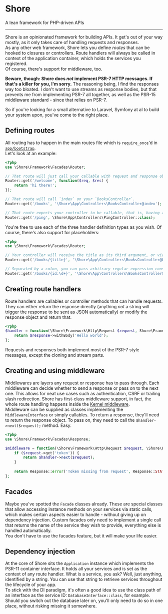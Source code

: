 # Shore
A lean framework for PHP-driven APIs

--------

Shore is an opinionated framework for building APIs. It get's out of your way mostly, as it only takes care of handling 
requests and responses.  
As any other web framework, Shore lets you define _routes_ that can be hooked to closures or controllers. Route handlers
will always be called in context of the application container, which holds the services you registered.  
Of course, there's support for middleware, too. 

**Beware, though: Shore does _not_ implement PSR-7 HTTP messages. If that's a killer for you, I'm sorry.** The 
reasoning being, I find the responses way too bloated. I don't want to use streams as response bodies, but that prevents
me from implementing PSR-7 all together, as well as the PSR-15 middleware standard - since that relies on PSR-7.

So if you're looking for a small alternative to Laravel, Symfony at al to build your system upon, you've come to the 
right place.

## Defining routes
All routing has to happen in the main routes file which is `require_once`'d in [`app/bootstrap`](./app/bootstrap.php).  
Let's look at an example:  

```php
<?php
use \Shore\Framework\Facades\Router;

// That route will just call your callable with request and response objects.
Router::get('/welcome', function($req, $res) {
    return 'hi there!';
});

// That route will call `index` on your `BooksController`.
Router::get('/books', '\Shore\App\Controllers\BooksController@index');

// That route expects your controller to be callable, that is, having an `__invoke` method.
Router::get('/ping', \Shore\App\Controllers\PingController::class);
```

You're free to use each of the three handler definition types as you wish. Of course, there's also support for 
placeholders:

```php
<?php
use \Shore\Framework\Facades\Router;

// Your controller will receive the title as its third argument, or via $request->get('title')
Router::get('/books/{title}', '\Shore\App\Controllers\BooksController@byTitle');

// Separated by a colon, you can pass arbitrary regular expression constraints for your placeholders
Router::get('/books/{id:\d+}', '\Shore\App\Controllers\BooksController@byId');
```

## Creating route handlers
Route handlers are callables or controller methods that can handle requests. They can either return the response 
directly (anything _not_ a string will trigger the response to be sent as JSON automatically) or modify the response 
object and return that.

```php
<?php
$handler = function(\Shore\Framework\Http\Request $request, Shore\Framework\Http\Response $response) {
    return $response->withBody('Hello world');
};
```

Requests and responses both implement most of the PSR-7 style messages, except the cloning and stream parts.

## Creating and using middleware
Middlewares are layers any request or response has to pass through. Each middleware can decide whether to send a 
response or pass on to the next one. This allows for neat use cases such as authentication, CSRF or trailing slash 
redirection. Shore has first-class middleware support, in fact, the whole route handling happens inside the 
[Kernel middleware](./lib/Http/Kernel.php).  
Middleware can be supplied as classes implementing the `MiddlewareInterface` or simply callables. To return a response,
they'll need to return the response object. To pass on, they need to call the `$handler->next($request);` method. Easy.

```php
<?php
use \Shore\Framework\Facades\Response;

$middleware = function(\Shore\Framework\Http\Request $request, \Shore\Framework\RequestHandlerInterface $handler) {
    if ($request->get('token')) {
        return $handler->next($request);
    }
    
    return Response::error('Token missing from request', Response::STATUS_UNAUTHORIZED);
};
```

## Facades
Maybe you've spotted the `Facade` classes already. These are special classes that allow accessing instance methods on 
your services via static calls, which makes certain aspects easier to handle - without giving up on dependency 
injection. Custom facades only need to implement a single call that returns the name of the service they wish to 
provide, everything else is handled automatically.  
You don't have to use the facades feature, but it will make your life easier.

## Dependency injection
At the core of Shore sits the `Application` instance which implements the PSR-11 container interface. It holds all your
services and is set as the context of any route handler. What is a service, you ask? Well, just anything, identified by
a string. You can use that string to retrieve services throughout the lifecycle of your app.  
To stick with the DI paradigm, it's often a good idea to use the class path of an interface as the service ID: 
`DatabaseInterface::class`, for example. Should you switch out the database later on, you'll only need to do so in one 
place, without risking missing it somewhere.
